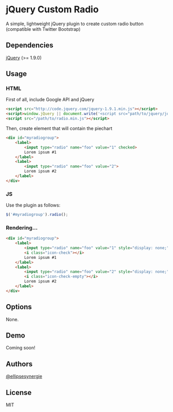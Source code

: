 # jQuery Custom Radio

A simple, lightweight jQuery plugin to create custom radio button (compatible with Twitter Bootstrap)

## Dependencies

[jQuery](http://jquery.com/) (>= 1.9.0)

## Usage

### HTML

First of all, include Google API and jQuery

```html
<script src="http://code.jquery.com/jquery-1.9.1.min.js"></script>
<script>window.jQuery || document.write('<script src="path/to/jquery/jquery-1.9.1.min.js"><\/script>')</script>
<script src="/path/to/radio.min.js"></script>
```

Then, create element that will contain the piechart

```html
<div id="myradiogroup">
    <label>
        <input type="radio" name="foo" value="1" checked>
        Lorem ipsum #1
    </label>
    <label>
        <input type="radio" name="foo" value="2">
        Lorem ipsum #2
    </label>
</div>
```

### JS

Use the plugin as follows:

```js
$('#myradiogroup').radio();
```

### Rendering...

```html
<div id="myradiogroup">
    <label>
        <input type="radio" name="foo" value="1" style="display: none;" checked>
        <i class="icon-check"></i>
        Lorem ipsum #1
    </label>
    <label>
        <input type="radio" name="foo" value="2" style="display: none;">
        <i class="icon-check-empty"></i>
        Lorem ipsum #2
    </label>
</div>
```

## Options

None.

## Demo

Coming soon!

## Authors

[@ellipsesynergie](http://github.com/ellipsesynergie)

## License

MIT